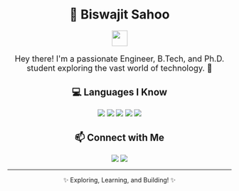 <!-- GitHub Profile README -->

<h1 align="center">🚀 Biswajit Sahoo</h1>
<p align="center">
  <img src="https://media.giphy.com/media/hvRJCLFzcasrR4ia7z/giphy.gif" width="35px">
</p>

<p align="center" style="font-size: 18px;">Hey there! I'm a passionate Engineer, B.Tech, and Ph.D. student exploring the vast world of technology. 🚀</p>

<h2 align="center">💻 Languages I Know</h2>

<p align="center" style="font-size: 16px;">
  <img src="https://img.shields.io/badge/Java-ED8B00?style=for-the-badge&logo=java&logoColor=white" />
  <img src="https://img.shields.io/badge/C-00599C?style=for-the-badge&logo=c&logoColor=white" />
  <img src="https://img.shields.io/badge/Python-3776AB?style=for-the-badge&logo=python&logoColor=white" />
  <img src="https://img.shields.io/badge/SQL-4479A1?style=for-the-badge&logo=mysql&logoColor=white" />
  <img src="https://img.shields.io/badge/JavaScript-F7DF1E?style=for-the-badge&logo=javascript&logoColor=black" />
</p>

<h2 align="center">📫 Connect with Me</h2>
<p align="center">
  <a href="https://github.com/BiswajitSahoo"><img src="https://img.shields.io/badge/GitHub-181717?style=for-the-badge&logo=github&logoColor=white" /></a>
  <a href="https://www.linkedin.com/in/biswajitsahoo"><img src="https://img.shields.io/badge/LinkedIn-0A66C2?style=for-the-badge&logo=linkedin&logoColor=white" /></a>
</p>

<hr>
<p align="center" style="font-size: 14px;">✨ Exploring, Learning, and Building! ✨</p>
